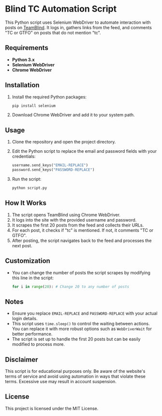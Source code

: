 # Blind TC Automation Script

This Python script uses Selenium WebDriver to automate interaction with posts on [TeamBlind](https://www.teamblind.com). It logs in, gathers links from the feed, and comments "TC or GTFO" on posts that do not mention "tc".

## Requirements

- **Python 3.x**
- **Selenium WebDriver**
- **Chrome WebDriver**

## Installation

1. Install the required Python packages:

   ```bash
   pip install selenium
   ```

2. Download Chrome WebDriver and add it to your system path.

## Usage

1. Clone the repository and open the project directory.
2. Edit the Python script to replace the email and password fields with your credentials:

   ```python
   username.send_keys("EMAIL-REPLACE")
   password.send_keys("PASSWORD-REPLACE")
   ```

3. Run the script:

   ```bash
   python script.py
   ```

## How It Works

1. The script opens TeamBlind using Chrome WebDriver.
2. It logs into the site with the provided username and password.
3. It scrapes the first 20 posts from the feed and collects their URLs.
4. For each post, it checks if "tc" is mentioned. If not, it comments "TC or GTFO".
5. After posting, the script navigates back to the feed and processes the next post.

## Customization

* You can change the number of posts the script scrapes by modifying this line in the script:

  ```python
  for i in range(20): # Change 20 to any number of posts
  ```

## Notes

* Ensure you replace `EMAIL-REPLACE` and `PASSWORD-REPLACE` with your actual login details.
* This script uses `time.sleep()` to control the waiting between actions. You can replace it with more robust options such as `WebDriverWait` for better performance.
* The script is set up to handle the first 20 posts but can be easily modified to process more.

## Disclaimer

This script is for educational purposes only. Be aware of the website's terms of service and avoid using automation in ways that violate these terms. Excessive use may result in account suspension.

## License

This project is licensed under the MIT License.
